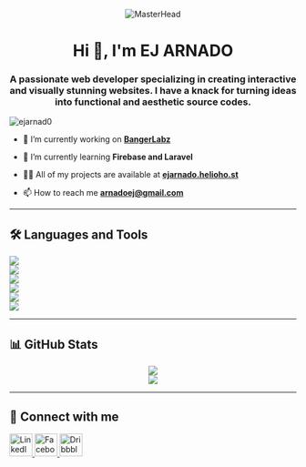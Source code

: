 <p align="center">
  <img src="https://media1.tenor.com/m/C9qukZqPPS4AAAAC/coding-typing.gif" alt="MasterHead">
</p>

<h1 align="center">Hi 👋, I'm EJ ARNADO</h1>
<h3 align="center">A passionate web developer specializing in creating interactive and visually stunning websites. I have a knack for turning ideas into functional and aesthetic source codes.</h3>

<p align="left">
  <img src="https://komarev.com/ghpvc/?username=ejarnad0&label=Profile%20views&color=0e75b6&style=flat" alt="ejarnad0" />
</p>

- 🔭 I’m currently working on **[BangerLabz](TBA)**  

- 🌱 I’m currently learning **Firebase and Laravel**  

- 👨‍💻 All of my projects are available at **[ejarnado.helioho.st](https://ejarnado.helioho.st/)**  

- 📫 How to reach me **arnadoej@gmail.com**  

---

## 🛠 Languages and Tools  
<p align="left">
  <img src="https://skillicons.dev/icons?i=html,css,js,ts,react,bootstrap,tailwind,scss" />
  <br />
  <img src="https://skillicons.dev/icons?i=php,laravel,java,cpp,dart,flutter" />
  <br />
  <img src="https://skillicons.dev/icons?i=mysql,sqlite,firebase" />
  <br />
  <img src="https://skillicons.dev/icons?i=git,github,gitlab,bitbucket,docker,kubernetes,linux,windows" />
  <br />
  <img src="https://skillicons.dev/icons?i=figma" />
  <br />
  <img src="https://skillicons.dev/icons?i=vscode,sublime,androidstudio" />
</p>

---

## 📊 GitHub Stats  
<p align="center">
  <img src="https://github-readme-stats.vercel.app/api?username=ejarnad0&show_icons=true&theme=dark" />
  <br />
  <img src="https://github-readme-stats.vercel.app/api/top-langs/?username=ejarnad0&layout=compact&theme=dark" />
</p>

---
## 🔗 Connect with me  
<p align="left">
  <a href="https://www.linkedin.com/in/ej-arnado-487153342/" target="_blank">
    <img src="https://skillicons.dev/icons?i=linkedin" alt="LinkedIn" height="40" />
  </a>
  <a href="https://www.facebook.com/wanderej01" target="_blank">
    <img src="https://skillicons.dev/icons?i=facebook" alt="Facebook" height="40" />
  </a>
  <a href="https://dribbble.com/ejarnado" target="_blank">
    <img src="https://skillicons.dev/icons?i=dribbble" alt="Dribbble" height="40" />
  </a>
</p>
